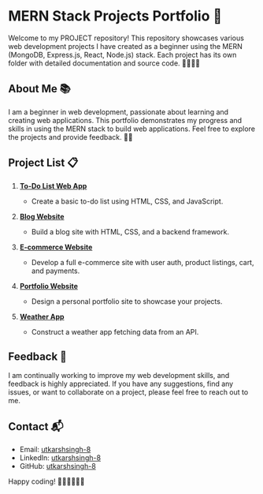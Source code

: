 # MERN Stack Projects Portfolio 🚀

Welcome to my PROJECT repository! This repository showcases various web development projects I have created as a beginner using the MERN (MongoDB, Express.js, React, Node.js) stack. Each project has its own folder with detailed documentation and source code. 👨‍💻👩‍💻


## About Me 📚

I am a beginner in web development, passionate about learning and creating web applications. This portfolio demonstrates my progress and skills in using the MERN stack to build web applications. Feel free to explore the projects and provide feedback. 🌱🚀


## Project List 📋

1. [**To-Do List Web App**](./todo-list-app/README.md)
   - Create a basic to-do list using HTML, CSS, and JavaScript.

2. [**Blog Website**](./blog-website/README.md)
   - Build a blog site with HTML, CSS, and a backend framework.

3. [**E-commerce Website**](./ecommerce-website/README.md)
   - Develop a full e-commerce site with user auth, product listings, cart, and payments.

4. [**Portfolio Website**](./portfolio-website/README.md)
   - Design a personal portfolio site to showcase your projects.

5. [**Weather App**](./weather-app/README.md)
   - Construct a weather app fetching data from an API.

## Feedback 📝

I am continually working to improve my web development skills, and feedback is highly appreciated. If you have any suggestions, find any issues, or want to collaborate on a project, please feel free to reach out to me.

## Contact 📬

- Email: [utkarshsingh-8](mailto:utkarshsinghthakur1476@gmail.com)
- LinkedIn: [utkarshsingh-8](https://www.linkedin.com/in/utkarsh-singh--/)
- GitHub: [utkarshsingh-8](https://github.com/utkarshsingh-8)


Happy coding! 🚀👩‍💻👨‍💻😃
